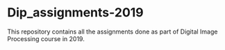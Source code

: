 # Dip_assignments-2019
This repository contains all the assignments done as part of Digital Image Processing course in 2019.
